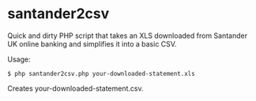 # santander2csv

Quick and dirty PHP script that takes an XLS downloaded from Santander UK online banking and simplifies it into a basic CSV.

Usage: 

```shell
$ php santander2csv.php your-downloaded-statement.xls
```

Creates your-downloaded-statement.csv.
